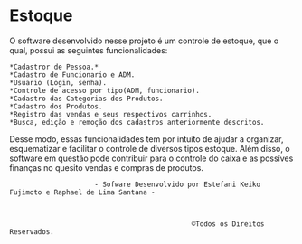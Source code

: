 # Estoque

  O software desenvolvido nesse projeto é um controle de estoque, que o qual, possui as seguintes funcionalidades:
  
    *Cadastror de Pessoa.*
    *Cadastro de Funcionario e ADM.
    *Usuario (Login, senha).
    *Controle de acesso por tipo(ADM, funcionario).
    *Cadastro das Categorias dos Produtos.
    *Cadastro dos Produtos.
    *Registro das vendas e seus respectivos carrinhos.
    *Busca, edição e remoção dos cadastros anteriormente descritos.
    
Desse modo, essas funcionalidades tem por intuito de ajudar a organizar, esquematizar e facilitar o controle de diversos tipos estoque. Além disso, o software em questão pode contribuir para o controle do caixa e as possíves finanças no quesito vendas e compras de produtos.

 
 
 
 
 
 
 
 
 
 
      
                         
                         - Sofware Desenvolvido por Estefani Keiko Fujimoto e Raphael de Lima Santana -
 
 
 
                                                 ©Todos os Direitos Reservados.
